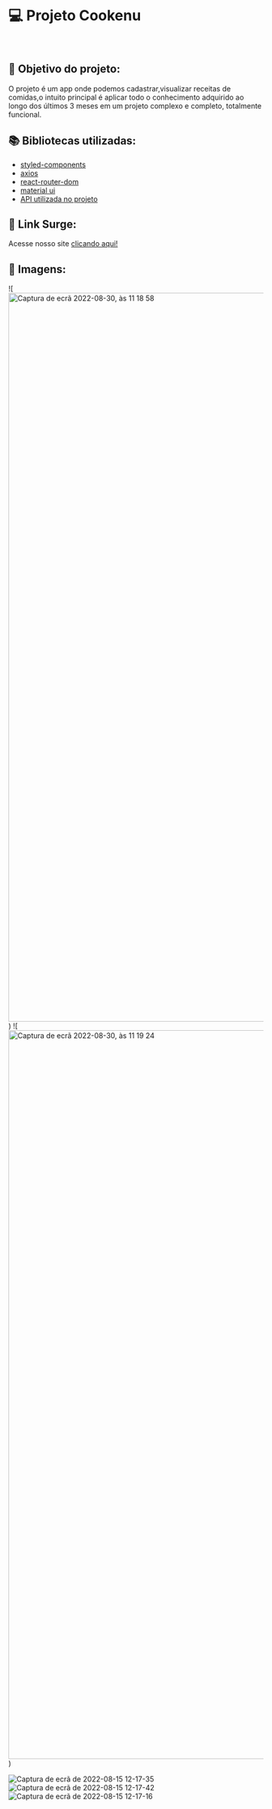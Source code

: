 # 💻 Projeto Cookenu


  
<br>
  
## :dart: Objetivo do projeto:
O projeto é um app onde podemos cadastrar,visualizar receitas de comidas,o intuito principal é aplicar todo o conhecimento adquirido ao longo dos últimos 3 meses em um projeto complexo e completo, totalmente funcional. 
 

## :books: Bibliotecas utilizadas:
- [styled-components](https://styled-components.com/)
- [axios](https://github.com/axios/axios)
- [react-router-dom](https://v5.reactrouter.com/)
- [material ui](https://mui.com/)
- [API utilizada no projeto](https://documenter.getpostman.com/view/9133542/U16dQniU)
## 🔗 Link Surge: 
Acesse nosso site [clicando aqui!](https://mexican.surge.sh/login)
<br>

## 📸 Imagens:
![<img width="1440" alt="Captura de ecrã 2022-08-30, às 11 18 58" src="https://user-images.githubusercontent.com/46450381/187412809-b9a36219-cc4b-48a6-99eb-2212d258d6e3.png">)
![<img width="1440" alt="Captura de ecrã 2022-08-30, às 11 19 24" src="https://user-images.githubusercontent.com/46450381/187412946-e00dd2f4-9a6e-42a6-8695-913e896b4c6f.png">
)

![Captura de ecrã de 2022-08-15 12-17-35](https://user-images.githubusercontent.com/80003041/184626017-b2d583f1-f201-4a09-a85c-1b5cc901862b.png)
![Captura de ecrã de 2022-08-15 12-17-42](https://user-images.githubusercontent.com/80003041/184626029-6596b806-1d5e-490a-9cec-c68fe1c2ece6.png)
![Captura de ecrã de 2022-08-15 12-17-16](https://user-images.githubusercontent.com/80003041/184626041-b1b1959b-25c6-4ec9-b630-66d29801583a.png)
